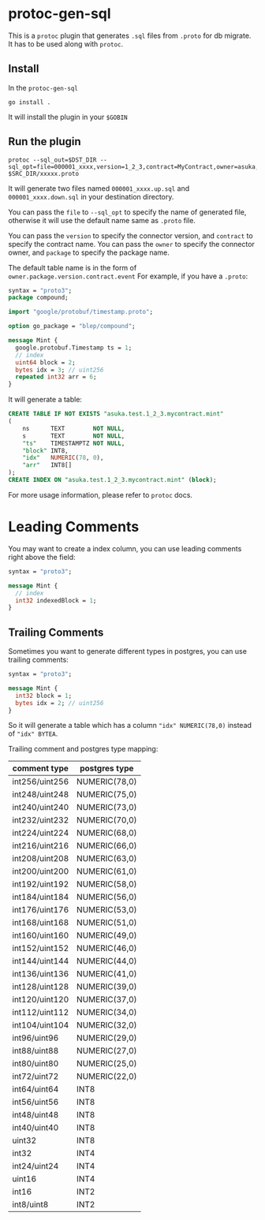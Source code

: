 # protoc-gen-sql
This is a `protoc` plugin that generates `.sql` files from `.proto` for db migrate.
It has to be used along with `protoc`.

## Install
In the `protoc-gen-sql`
```shell
go install .
```
It will install the plugin in your `$GOBIN`

## Run the plugin

```
protoc --sql_out=$DST_DIR --sql_opt=file=000001_xxxx,version=1_2_3,contract=MyContract,owner=asuka,package=test $SRC_DIR/xxxxx.proto
```

It will generate two files named `000001_xxxx.up.sql` and `000001_xxxx.down.sql` in your destination directory.

You can pass the `file` to `--sql_opt` to specify the name of generated file, otherwise it will use the default name
same as `.proto` file.

You can pass the `version` to specify the connector version, and `contract` to specify the contract name.
You can pass the `owner` to specify the connector owner, and `package` to specify the package name.

The default table name is in the form of `owner.package.version.contract.event`
For example, if you have a `.proto`:

```protobuf
syntax = "proto3";
package compound;

import "google/protobuf/timestamp.proto";

option go_package = "blep/compound";

message Mint {
  google.protobuf.Timestamp ts = 1;
  // index
  uint64 block = 2;
  bytes idx = 3; // uint256
  repeated int32 arr = 6;
}
```

It will generate a table:
```sql
CREATE TABLE IF NOT EXISTS "asuka.test.1_2_3.mycontract.mint"
(
    ns      TEXT        NOT NULL,
    s       TEXT        NOT NULL,
    "ts"    TIMESTAMPTZ NOT NULL,
    "block" INT8,
    "idx"   NUMERIC(78, 0),
    "arr"   INT8[]
);
CREATE INDEX ON "asuka.test.1_2_3.mycontract.mint" (block);
```

For more usage information, please refer to `protoc` docs.

# Leading Comments

You may want to create a index column, you can use leading comments right above the field:
```protobuf
syntax = "proto3";

message Mint {
  // index
  int32 indexedBlock = 1;
}
```

## Trailing Comments

Sometimes you want to generate different types in postgres, you can use trailing comments:

```protobuf
syntax = "proto3";

message Mint {
  int32 block = 1;
  bytes idx = 2; // uint256
}
```

So it will generate a table which has a column `"idx" NUMERIC(78,0)` instead of `"idx" BYTEA`.

Trailing comment and postgres type mapping:

| comment type   | postgres type |
|----------------|---------------|
| int256/uint256 | NUMERIC(78,0) |
| int248/uint248 | NUMERIC(75,0) |
| int240/uint240 | NUMERIC(73,0) |
| int232/uint232 | NUMERIC(70,0) |
| int224/uint224 | NUMERIC(68,0) |
| int216/uint216 | NUMERIC(66,0) |
| int208/uint208 | NUMERIC(63,0) |
| int200/uint200 | NUMERIC(61,0) |
| int192/uint192 | NUMERIC(58,0) |
| int184/uint184 | NUMERIC(56,0) |
| int176/uint176 | NUMERIC(53,0) |
| int168/uint168 | NUMERIC(51,0) |
| int160/uint160 | NUMERIC(49,0) |
| int152/uint152 | NUMERIC(46,0) |
| int144/uint144 | NUMERIC(44,0) |
| int136/uint136 | NUMERIC(41,0) |
| int128/uint128 | NUMERIC(39,0) |
| int120/uint120 | NUMERIC(37,0) |
| int112/uint112 | NUMERIC(34,0) |
| int104/uint104 | NUMERIC(32,0) |
| int96/uint96   | NUMERIC(29,0) |
| int88/uint88   | NUMERIC(27,0) |
| int80/uint80   | NUMERIC(25,0) |
| int72/uint72   | NUMERIC(22,0) |
| int64/uint64   | INT8          |
| int56/uint56   | INT8          |
| int48/uint48   | INT8          |
| int40/uint40   | INT8          |
| uint32         | INT8          |
| int32          | INT4          |
| int24/uint24   | INT4          |
| uint16         | INT4          |
| int16          | INT2          |
| int8/uint8     | INT2          |

